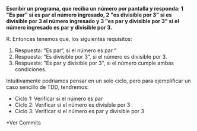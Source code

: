 **Escribir un programa, que reciba un número por pantalla y responda: 1 "Es par" si es par el número ingresado, 2 "es divisible por 3" si es divisible por 3 el número ingresado y 3 "es par y divisible por 3" si el número ingresado es par y divisible por 3.**

R. Entonces tenemos que, los siguientes requisitos:

  1. Respuesta: “Es par“, si el número es par.“
  2. Respuesta: “Es divisible por 3“, si el número es divisible por 3.
  3. Respuesta: "Es par y divisible por 3“, si el número cumple ambas condiciones.

Intuitivamente podríamos pensar en un solo ciclo, pero para ejemplificar un caso sencillo de TDD, tendremos:

- Ciclo 1: Verificar si el número es par
- Ciclo 2: Verificar si el número es divisible por 3
- Ciclo 3: Verificar si el número es par y divisible por 3

*Ver Commits
